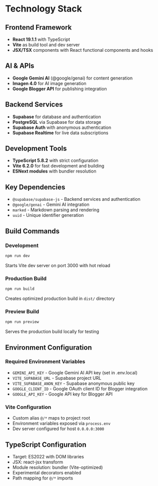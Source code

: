 # Technology Stack

## Frontend Framework
- **React 19.1.1** with TypeScript
- **Vite** as build tool and dev server
- **JSX/TSX** components with React functional components and hooks

## AI & APIs
- **Google Gemini AI** (@google/genai) for content generation
- **Imagen 4.0** for AI image generation
- **Google Blogger API** for publishing integration

## Backend Services
- **Supabase** for database and authentication
- **PostgreSQL** via Supabase for data storage
- **Supabase Auth** with anonymous authentication
- **Supabase Realtime** for live data subscriptions

## Development Tools
- **TypeScript 5.8.2** with strict configuration
- **Vite 6.2.0** for fast development and building
- **ESNext modules** with bundler resolution

## Key Dependencies
- `@supabase/supabase-js` - Backend services and authentication
- `@google/genai` - Gemini AI integration
- `marked` - Markdown parsing and rendering
- `uuid` - Unique identifier generation

## Build Commands

### Development
```bash
npm run dev
```
Starts Vite dev server on port 3000 with hot reload

### Production Build
```bash
npm run build
```
Creates optimized production build in `dist/` directory

### Preview Build
```bash
npm run preview
```
Serves the production build locally for testing

## Environment Configuration

### Required Environment Variables
- `GEMINI_API_KEY` - Google Gemini AI API key (set in .env.local)
- `VITE_SUPABASE_URL` - Supabase project URL
- `VITE_SUPABASE_ANON_KEY` - Supabase anonymous public key
- `GOOGLE_CLIENT_ID` - Google OAuth client ID for Blogger integration
- `GOOGLE_API_KEY` - Google API key for Blogger API

### Vite Configuration
- Custom alias `@/*` maps to project root
- Environment variables exposed via `process.env`
- Dev server configured for host `0.0.0.0:3000`

## TypeScript Configuration
- Target: ES2022 with DOM libraries
- JSX: react-jsx transform
- Module resolution: bundler (Vite-optimized)
- Experimental decorators enabled
- Path mapping for `@/*` imports